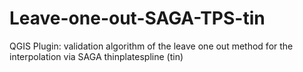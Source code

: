 # Leave-one-out-SAGA-TPS-tin
QGIS Plugin: validation algorithm of the leave one out method for the interpolation via SAGA thinplatespline (tin)
